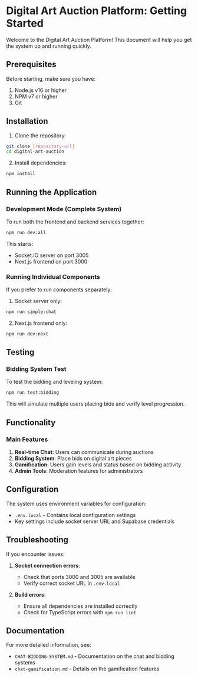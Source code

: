 # Digital Art Auction Platform: Getting Started

Welcome to the Digital Art Auction Platform! This document will help you get the system up and running quickly.

## Prerequisites

Before starting, make sure you have:

1. Node.js v16 or higher
2. NPM v7 or higher
3. Git

## Installation

1. Clone the repository:

```bash
git clone [repository-url]
cd digital-art-auction
```

2. Install dependencies:

```bash
npm install
```

## Running the Application

### Development Mode (Complete System)

To run both the frontend and backend services together:

```bash
npm run dev:all
```

This starts:
- Socket.IO server on port 3005
- Next.js frontend on port 3000

### Running Individual Components

If you prefer to run components separately:

1. Socket server only:

```bash
npm run simple:chat
```

2. Next.js frontend only:

```bash
npm run dev:next
```

## Testing

### Bidding System Test

To test the bidding and leveling system:

```bash
npm run test:bidding
```

This will simulate multiple users placing bids and verify level progression.

## Functionality

### Main Features

1. **Real-time Chat**: Users can communicate during auctions
2. **Bidding System**: Place bids on digital art pieces
3. **Gamification**: Users gain levels and status based on bidding activity
4. **Admin Tools**: Moderation features for administrators

## Configuration

The system uses environment variables for configuration:

- `.env.local` - Contains local configuration settings
- Key settings include socket server URL and Supabase credentials

## Troubleshooting

If you encounter issues:

1. **Socket connection errors**:
   - Check that ports 3000 and 3005 are available
   - Verify correct socket URL in `.env.local`

2. **Build errors**:
   - Ensure all dependencies are installed correctly
   - Check for TypeScript errors with `npm run lint`

## Documentation

For more detailed information, see:

- `CHAT-BIDDING-SYSTEM.md` - Documentation on the chat and bidding systems
- `chat-gamification.md` - Details on the gamification features
